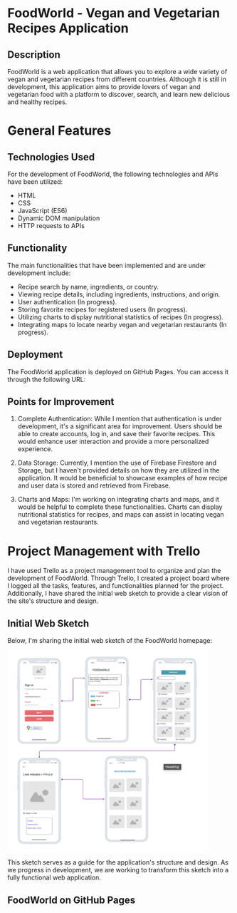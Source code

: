 # FoodWorld - Vegan and Vegetarian Recipes Application

## Description

FoodWorld is a web application that allows you to explore a wide variety of vegan and vegetarian recipes from different countries. Although it is still in development, this application aims to provide lovers of vegan and vegetarian food with a platform to discover, search, and learn new delicious and healthy recipes.

# General Features

## Technologies Used

For the development of FoodWorld, the following technologies and APIs have been utilized:

- HTML
- CSS
- JavaScript (ES6)
- Dynamic DOM manipulation
- HTTP requests to APIs

## Functionality

The main functionalities that have been implemented and are under development include:

- Recipe search by name, ingredients, or country.
- Viewing recipe details, including ingredients, instructions, and origin.
- User authentication (In progress).
- Storing favorite recipes for registered users (In progress).
- Utilizing charts to display nutritional statistics of recipes (In progress).
- Integrating maps to locate nearby vegan and vegetarian restaurants (In progress).

## Deployment

The FoodWorld application is deployed on GitHub Pages. You can access it through the following URL:

## Points for Improvement

1. Complete Authentication: While I mention that authentication is under development, it's a significant area for improvement. Users should be able to create accounts, log in, and save their favorite recipes. This would enhance user interaction and provide a more personalized experience.

2. Data Storage: Currently, I mention the use of Firebase Firestore and Storage, but I haven't provided details on how they are utilized in the application. It would be beneficial to showcase examples of how recipe and user data is stored and retrieved from Firebase.

3. Charts and Maps: I'm working on integrating charts and maps, and it would be helpful to complete these functionalities. Charts can display nutritional statistics for recipes, and maps can assist in locating vegan and vegetarian restaurants.

# Project Management with Trello

I have used Trello as a project management tool to organize and plan the development of FoodWorld. Through Trello, I created a project board where I logged all the tasks, features, and functionalities planned for the project. Additionally, I have shared the initial web sketch to provide a clear vision of the site's structure and design.

## Initial Web Sketch

Below, I'm sharing the initial web sketch of the FoodWorld homepage:

<img src="./images/trello.png" width="450" height="450"/>


This sketch serves as a guide for the application's structure and design. As we progress in development, we are working to transform this sketch into a fully functional web application.

## FoodWorld on GitHub Pages

